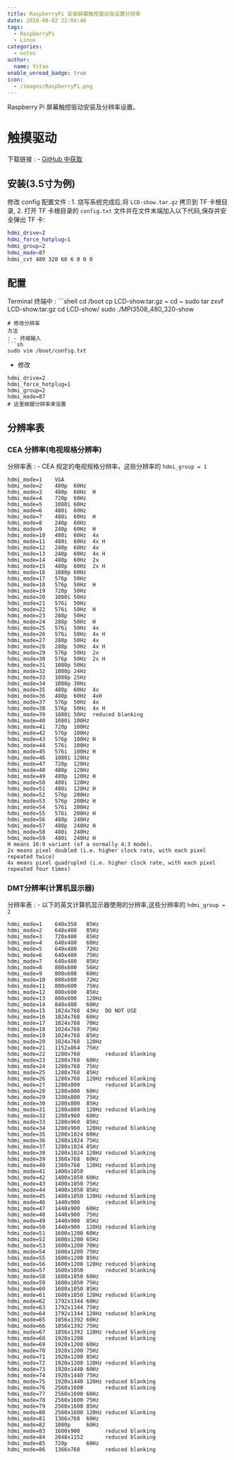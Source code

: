 ```yaml
---
title: RaspberryPi 安装屏幕触控驱动及设置分辨率
date: 2018-08-02 22:04:46
tags:
  - RaspberryPi
  - Linux
categories:
  - notes
author:
  name: Vitan
enable_unread_badge: true
icon:
  - /images/RaspberryPi.png
---
```

Raspberry Pi 屏幕触控驱动安装及分辨率设置。
# 触摸驱动
下载链接
: - [GitHub 中获取](https://github.com/goodtft/LCD-show)
## 安装(3.5寸为例)
修改 config 配置文件
: 1. 烧写系统完成后,将 `LCD-show.tar.gz` 拷贝到 TF 卡根目录,
  2. 打开 TF 卡根目录的 `config.txt` 文件并在文件末端加入以下代码,保存并安全弹出 TF 卡:
  ```bash
  hdmi_drive=2
  hdmi_force_hotplug=1
  hdmi_group=2
  hdmi_mode=87
  hdmi_cvt 480 320 60 6 0 0 0
  ```
## 配置
Terminal 终端中
: ```shell
  cd /boot
  cp LCD-show.tar.gz ~
  cd ~
  sudo tar zxvf LCD-show.tar.gz
  cd LCD-show/
  sudo ./MPI3508_480_320-show
  ```
# 修改分辨率
方法
: - 终端输入
  ```sh
  sudo vim /boot/config.txt
  ```
  - 修改
  ```
  hdmi_drive=2
  hdmi_force_hotplug=1
  hdmi_group=2
  hdmi_mode=87
  # 这里根据分辨率来设置
  ```
## 分辨率表
### CEA 分辨率(电视规格分辨率)
分辨率表
: - CEA 规定的电视规格分辨率，这些分辨率的 `hdmi_group = 1`
  ```shell
  hdmi_mode=1    VGA
  hdmi_mode=2    480p  60Hz
  hdmi_mode=3    480p  60Hz  H
  hdmi_mode=4    720p  60Hz
  hdmi_mode=5    1080i 60Hz
  hdmi_mode=6    480i  60Hz
  hdmi_mode=7    480i  60Hz  H
  hdmi_mode=8    240p  60Hz
  hdmi_mode=9    240p  60Hz  H
  hdmi_mode=10   480i  60Hz  4x
  hdmi_mode=11   480i  60Hz  4x H
  hdmi_mode=12   240p  60Hz  4x
  hdmi_mode=13   240p  60Hz  4x H
  hdmi_mode=14   480p  60Hz  2x
  hdmi_mode=15   480p  60Hz  2x H
  hdmi_mode=16   1080p 60Hz
  hdmi_mode=17   576p  50Hz
  hdmi_mode=18   576p  50Hz  H
  hdmi_mode=19   720p  50Hz
  hdmi_mode=20   1080i 50Hz
  hdmi_mode=21   576i  50Hz
  hdmi_mode=22   576i  50Hz  H
  hdmi_mode=23   288p  50Hz
  hdmi_mode=24   288p  50Hz  H
  hdmi_mode=25   576i  50Hz  4x
  hdmi_mode=26   576i  50Hz  4x H
  hdmi_mode=27   288p  50Hz  4x
  hdmi_mode=28   288p  50Hz  4x H
  hdmi_mode=29   576p  50Hz  2x
  hdmi_mode=30   576p  50Hz  2x H
  hdmi_mode=31   1080p 50Hz
  hdmi_mode=32   1080p 24Hz
  hdmi_mode=33   1080p 25Hz
  hdmi_mode=34   1080p 30Hz
  hdmi_mode=35   480p  60Hz  4x
  hdmi_mode=36   480p  60Hz  4xH
  hdmi_mode=37   576p  50Hz  4x
  hdmi_mode=38   576p  50Hz  4x H
  hdmi_mode=39   1080i 50Hz  reduced blanking
  hdmi_mode=40   1080i 100Hz
  hdmi_mode=41   720p  100Hz
  hdmi_mode=42   576p  100Hz
  hdmi_mode=43   576p  100Hz H
  hdmi_mode=44   576i  100Hz
  hdmi_mode=45   576i  100Hz H
  hdmi_mode=46   1080i 120Hz
  hdmi_mode=47   720p  120Hz
  hdmi_mode=48   480p  120Hz
  hdmi_mode=49   480p  120Hz H
  hdmi_mode=50   480i  120Hz
  hdmi_mode=51   480i  120Hz H
  hdmi_mode=52   576p  200Hz
  hdmi_mode=53   576p  200Hz H
  hdmi_mode=54   576i  200Hz
  hdmi_mode=55   576i  200Hz H
  hdmi_mode=56   480p  240Hz
  hdmi_mode=57   480p  240Hz H
  hdmi_mode=58   480i  240Hz
  hdmi_mode=59   480i  240Hz H
  H means 16:9 variant (of a normally 4:3 mode).
  2x means pixel doubled (i.e. higher clock rate, with each pixel repeated twice)
  4x means pixel quadrupled (i.e. higher clock rate, with each pixel repeated four times)
  ```

### DMT分辨率(计算机显示器)
分辨率表
: - 以下的英文计算机显示器使用的分辨率,这些分辨率的 `hdmi_group = 2`
  ```shell
  hdmi_mode=1    640x350   85Hz
  hdmi_mode=2    640x400   85Hz
  hdmi_mode=3    720x400   85Hz
  hdmi_mode=4    640x480   60Hz
  hdmi_mode=5    640x480   72Hz
  hdmi_mode=6    640x480   75Hz
  hdmi_mode=7    640x480   85Hz
  hdmi_mode=8    800x600   56Hz
  hdmi_mode=9    800x600   60Hz
  hdmi_mode=10   800x600   72Hz
  hdmi_mode=11   800x600   75Hz
  hdmi_mode=12   800x600   85Hz
  hdmi_mode=13   800x600   120Hz
  hdmi_mode=14   848x480   60Hz
  hdmi_mode=15   1024x768  43Hz  DO NOT USE
  hdmi_mode=16   1024x768  60Hz
  hdmi_mode=17   1024x768  70Hz
  hdmi_mode=18   1024x768  75Hz
  hdmi_mode=19   1024x768  85Hz
  hdmi_mode=20   1024x768  120Hz
  hdmi_mode=21   1152x864  75Hz
  hdmi_mode=22   1280x768        reduced blanking
  hdmi_mode=23   1280x768  60Hz
  hdmi_mode=24   1280x768  75Hz
  hdmi_mode=25   1280x768  85Hz
  hdmi_mode=26   1280x768  120Hz reduced blanking
  hdmi_mode=27   1280x800        reduced blanking
  hdmi_mode=28   1280x800  60Hz
  hdmi_mode=29   1280x800  75Hz
  hdmi_mode=30   1280x800  85Hz
  hdmi_mode=31   1280x800  120Hz reduced blanking
  hdmi_mode=32   1280x960  60Hz
  hdmi_mode=33   1280x960  85Hz
  hdmi_mode=34   1280x960  120Hz reduced blanking
  hdmi_mode=35   1280x1024 60Hz
  hdmi_mode=36   1280x1024 75Hz
  hdmi_mode=37   1280x1024 85Hz
  hdmi_mode=38   1280x1024 120Hz reduced blanking
  hdmi_mode=39   1360x768  60Hz
  hdmi_mode=40   1360x768  120Hz reduced blanking
  hdmi_mode=41   1400x1050       reduced blanking
  hdmi_mode=42   1400x1050 60Hz
  hdmi_mode=43   1400x1050 75Hz
  hdmi_mode=44   1400x1050 85Hz
  hdmi_mode=45   1400x1050 120Hz reduced blanking
  hdmi_mode=46   1440x900        reduced blanking
  hdmi_mode=47   1440x900  60Hz
  hdmi_mode=48   1440x900  75Hz
  hdmi_mode=49   1440x900  85Hz
  hdmi_mode=50   1440x900  120Hz reduced blanking
  hdmi_mode=51   1600x1200 60Hz
  hdmi_mode=52   1600x1200 65Hz
  hdmi_mode=53   1600x1200 70Hz
  hdmi_mode=54   1600x1200 75Hz
  hdmi_mode=55   1600x1200 85Hz
  hdmi_mode=56   1600x1200 120Hz reduced blanking
  hdmi_mode=57   1680x1050       reduced blanking
  hdmi_mode=58   1680x1050 60Hz
  hdmi_mode=59   1680x1050 75Hz
  hdmi_mode=60   1680x1050 85Hz
  hdmi_mode=61   1680x1050 120Hz reduced blanking
  hdmi_mode=62   1792x1344 60Hz
  hdmi_mode=63   1792x1344 75Hz
  hdmi_mode=64   1792x1344 120Hz reduced blanking
  hdmi_mode=65   1856x1392 60Hz
  hdmi_mode=66   1856x1392 75Hz
  hdmi_mode=67   1856x1392 120Hz reduced blanking
  hdmi_mode=68   1920x1200       reduced blanking
  hdmi_mode=69   1920x1200 60Hz
  hdmi_mode=70   1920x1200 75Hz
  hdmi_mode=71   1920x1200 85Hz
  hdmi_mode=72   1920x1200 120Hz reduced blanking
  hdmi_mode=73   1920x1440 60Hz
  hdmi_mode=74   1920x1440 75Hz
  hdmi_mode=75   1920x1440 120Hz reduced blanking
  hdmi_mode=76   2560x1600       reduced blanking
  hdmi_mode=77   2560x1600 60Hz
  hdmi_mode=78   2560x1600 75Hz
  hdmi_mode=79   2560x1600 85Hz
  hdmi_mode=80   2560x1600 120Hz reduced blanking
  hdmi_mode=81   1366x768  60Hz
  hdmi_mode=82   1080p     60Hz
  hdmi_mode=83   1600x900        reduced blanking
  hdmi_mode=84   2048x1152       reduced blanking
  hdmi_mode=85   720p      60Hz
  hdmi_mode=86   1366x768        reduced blanking
  ```
